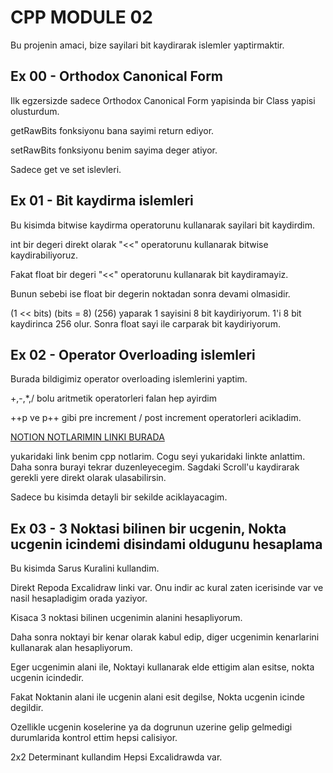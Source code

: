 
# CPP MODULE 02

Bu projenin amaci, bize sayilari bit kaydirarak islemler yaptirmaktir.
## Ex 00 - Orthodox Canonical Form

Ilk egzersizde sadece Orthodox Canonical Form yapisinda bir Class yapisi olusturdum.

getRawBits fonksiyonu bana sayimi return ediyor.

setRawBits fonksiyonu benim sayima deger atiyor.

Sadece get ve set islevleri.


## Ex 01 - Bit kaydirma islemleri

Bu kisimda bitwise kaydirma operatorunu kullanarak sayilari bit kaydirdim.

int bir degeri direkt olarak "<<" operatorunu kullanarak bitwise kaydirabiliyoruz.

Fakat float bir degeri "<<" operatorunu kullanarak bit kaydiramayiz.

Bunun sebebi ise float bir degerin noktadan sonra devami olmasidir.

(1 << bits) (bits = 8) (256) yaparak 1 sayisini 8 bit kaydiriyorum. 1'i 8 bit kaydirinca 256 olur. Sonra float sayi ile carparak bit kaydiriyorum.

## Ex 02 - Operator Overloading islemleri

Burada bildigimiz operator overloading islemlerini yaptim.

+,-,*,/ bolu aritmetik operatorleri falan hep ayirdim

++p ve p++ gibi pre increment / post increment operatorleri acikladim.

[NOTION NOTLARIMIN LINKI BURADA](https://alike-dirigible-d37.notion.site/CPP-Notlarim-86e5660b50d740b5bd6b8803c8ae99f0)

yukaridaki link benim cpp notlarim. Cogu seyi yukaridaki linkte anlattim. Daha sonra burayi tekrar duzenleyecegim. Sagdaki Scroll'u kaydirarak gerekli yere direkt olarak ulasabilirsin.

Sadece bu kisimda detayli bir sekilde aciklayacagim.

## Ex 03 - 3 Noktasi bilinen bir ucgenin, Nokta ucgenin icindemi disindami oldugunu hesaplama

Bu kisimda Sarus Kuralini kullandim.

Direkt Repoda Excalidraw linki var. Onu indir ac kural zaten icerisinde var ve nasil hesapladigim orada yaziyor.

Kisaca 3 noktasi bilinen ucgenimin alanini hesapliyorum.

Daha sonra noktayi bir kenar olarak kabul edip, diger ucgenimin kenarlarini kullanarak alan hesapliyorum.

Eger ucgenimin alani ile, Noktayi kullanarak elde ettigim alan esitse, nokta ucgenin icindedir.

Fakat Noktanin alani ile ucgenin alani esit degilse, Nokta ucgenin icinde degildir.

Ozellikle ucgenin koselerine ya da dogrunun uzerine gelip gelmedigi durumlarida kontrol ettim hepsi calisiyor.

2x2 Determinant kullandim Hepsi Excalidrawda var.
